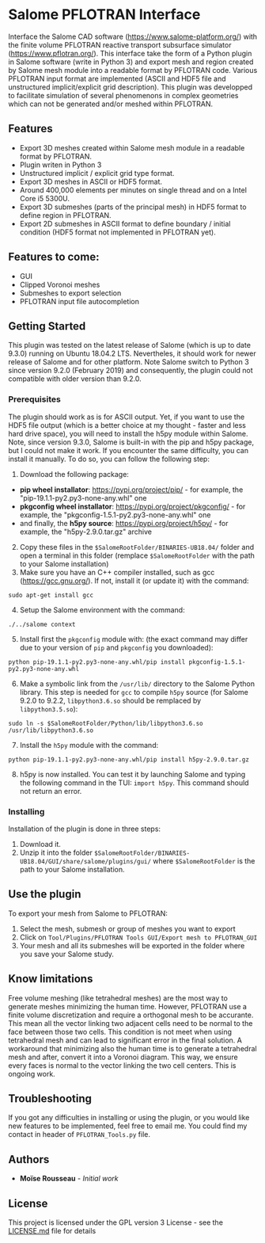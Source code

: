 # Salome PFLOTRAN Interface

Interface the Salome CAD software (https://www.salome-platform.org/) with the finite volume PFLOTRAN reactive transport subsurface simulator (https://www.pflotran.org/). This interface take the form of a Python plugin in Salome software (write in Python 3) and export mesh and region created by Salome mesh module into a readable format by PFLOTRAN code. Various PFLOTRAN input format are implemented (ASCII and HDF5 file and unstructured implicit/explicit grid description). This plugin was developped to facilitate simulation of several phenomenons in complex geometries which can not be generated and/or meshed within PFLOTRAN. 

## Features
* Export 3D meshes created within Salome mesh module in a readable format by PFLOTRAN.
* Plugin writen in Python 3
* Unstructured implicit / explicit grid type format.
* Export 3D meshes in ASCII or HDF5 format.
* Around 400,000 elements per minutes on single thread and on a Intel Core i5 5300U.
* Export 3D submeshes (parts of the principal mesh) in HDF5 format to define region in PFLOTRAN.
* Export 2D submeshes in ASCII format to define boundary / initial condition (HDF5 format not implemented in PFLOTRAN yet).

## Features to come:
* GUI
* Clipped Voronoi meshes
* Submeshes to export selection
* PFLOTRAN input file autocompletion

## Getting Started

This plugin was tested on the latest release of Salome (which is up to date 9.3.0) running on Ubuntu 18.04.2 LTS. Nevertheles, it should work for newer release of Salome and for other platform. Note Salome switch to Python 3 since version 9.2.0 (February 2019) and consequently, the plugin could not compatible with older version than 9.2.0.

### Prerequisites

The plugin should work as is for ASCII output. Yet, if you want to use the HDF5 file output (which is a better choice at my thought - faster and less hard drive space), you will need to install the h5py module within Salome. Note, since version 9.3.0, Salome is built-in with the pip and h5py package, but I could not make it work. If you encounter the same difficulty, you can install it manually. To do so, you can follow the following step:
1. Download the following package:
* **pip wheel installator**: https://pypi.org/project/pip/ - for example, the "pip-19.1.1-py2.py3-none-any.whl" one
* **pkgconfig wheel installator**: https://pypi.org/project/pkgconfig/ - for example, the "pkgconfig-1.5.1-py2.py3-none-any.whl" one
* and finally, the **h5py source**: https://pypi.org/project/h5py/ - for example, the "h5py-2.9.0.tar.gz" archive
2. Copy these files in the ```$SalomeRootFolder/BINARIES-UB18.04/``` folder and open a terminal in this folder (remplace ```$SalomeRootFolder``` with the path to your Salome installation)
3. Make sure you have an C++ compiler installed, such as gcc (https://gcc.gnu.org/). If not, install it (or update it) with the command: 
```
sudo apt-get install gcc
```
4. Setup the Salome environment with the command: 
```
./../salome context
```
5. Install first the ```pkgconfig``` module with: (the exact command may differ due to your version of `pip` and `pkgconfig` you downloaded): 
```
python pip-19.1.1-py2.py3-none-any.whl/pip install pkgconfig-1.5.1-py2.py3-none-any.whl
```
6. Make a symbolic link from the ```/usr/lib/``` directory to the Salome Python library. This step is needed for ```gcc``` to compile ```h5py``` source (for Salome 9.2.0 to 9.2.2, ```libpython3.6.so``` should be remplaced by ```libpython3.5.so```): 
```
sudo ln -s $SalomeRootFolder/Python/lib/libpython3.6.so /usr/lib/libpython3.6.so
```
7. Install the `h5py` module with the command: 
```
python pip-19.1.1-py2.py3-none-any.whl/pip install h5py-2.9.0.tar.gz
```
8. h5py is now installed. You can test it by launching Salome and typing the following command in the TUI: ```import h5py```. This command should not return an error.

### Installing

Installation of the plugin is done in three steps:
1. Download it.
2. Unzip it into the folder ```$SalomeRootFolder/BINARIES-UB18.04/GUI/share/salome/plugins/gui/``` where `$SalomeRootFolder` is the path to your Salome installation.

## Use the plugin

To export your mesh from Salome to PFLOTRAN:
1. Select the mesh, submesh or group of meshes you want to export
2. Click on `Tool/Plugins/PFLOTRAN Tools GUI/Export mesh to PFLOTRAN_GUI`
3. Your mesh and all its submeshes will be exported in the folder where you save your Salome study.

## Know limitations

Free volume meshing (like tetrahedral meshes) are the most way to generate meshes minimizing the human time. However, PFLOTRAN use a finite volume discretization and require a orthogonal mesh to be accurante. This mean all the vector linking two adjacent cells need to be normal to the face between those two cells. This condition is not meet when using tetrahedral mesh and can lead to significant error in the final solution.
A workaround that minimizing also the human time is to generate a tetrahedral mesh and after, convert it into a Voronoi diagram. This way, we ensure every faces is normal to the vector linking the two cell centers. This is ongoing work.

## Troubleshooting

If you got any difficulties in installing or using the plugin, or you would like new features to be implemented, feel free to email me. You could find my contact in header of ```PFLOTRAN_Tools.py``` file.

## Authors

* **Moïse Rousseau** - *Initial work*

## License

This project is licensed under the GPL version 3 License - see the [LICENSE.md](LICENSE.md) file for details


